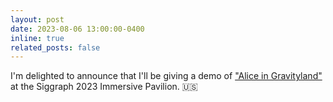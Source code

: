 ```yaml
---
layout: post
date: 2023-08-06 13:00:00-0400
inline: true
related_posts: false
---
```


I'm delighted to announce that I'll be giving a demo of <a href='https://doi.org/10.1145/3588027.3595591'>"Alice in Gravityland"</a> at the Siggraph 2023 Immersive Pavilion. :us:

